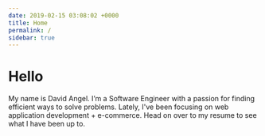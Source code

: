 ```yaml
---
date: 2019-02-15 03:08:02 +0000
title: Home
permalink: /
sidebar: true
---
```


# Hello

My name is David Angel. I’m a Software Engineer with a passion for finding efficient ways to solve problems. Lately, I've been focusing on web application development + e-commerce. Head on over to my <router-link to="/resume">resume</router-link> to see what I have been up to.
